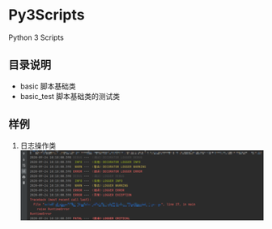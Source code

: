 # Py3Scripts

Python 3 Scripts

## 目录说明

- basic 脚本基础类
- basic_test 脚本基础类的测试类

## 样例

1. 日志操作类
   ![日志操作类的测试类执行效果](https://github.com/YongJie-Xie/Py3Scripts/raw/master/images/demo_logger.png)
